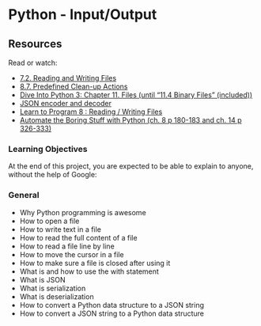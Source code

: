 # Python - Input/Output


## Resources
Read or watch:

- [7.2. Reading and Writing Files](https://alu-intranet.hbtn.io/rltoken/n4cEqOMm5PdqDE26lyWcDw)
- [8.7. Predefined Clean-up Actions](https://alu-intranet.hbtn.io/rltoken/PhUB_UH5Ry2tGGK2VGJNGA)
- [Dive Into Python 3: Chapter 11. Files (until “11.4 Binary Files” (included))](https://alu-intranet.hbtn.io/rltoken/ciGk1flXa0Pbn8gv-x1FxQ)
- [JSON encoder and decoder](https://alu-intranet.hbtn.io/rltoken/0p1V5yvlnt3iCTE0DWV2Cg)
- [Learn to Program 8 : Reading / Writing Files](https://alu-intranet.hbtn.io/rltoken/zjejIRFH-ZgDaLLp6BWYnA)
- [Automate the Boring Stuff with Python (ch. 8 p 180-183 and ch. 14 p 326-333)](https://alu-intranet.hbtn.io/rltoken/AOiShF_tqAawS_pKaiX51w)


### Learning Objectives
At the end of this project, you are expected to be able to explain to anyone, without the help of Google:

### General
- Why Python programming is awesome
- How to open a file
- How to write text in a file
- How to read the full content of a file
- How to read a file line by line
- How to move the cursor in a file
- How to make sure a file is closed after using it
- What is and how to use the with statement
- What is JSON
- What is serialization
- What is deserialization
- How to convert a Python data structure to a JSON string
- How to convert a JSON string to a Python data structure
